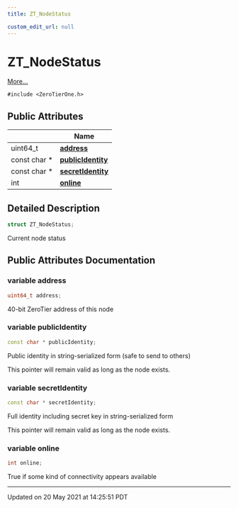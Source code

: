 ```yaml
---
title: ZT_NodeStatus

custom_edit_url: null
---
```


# ZT_NodeStatus



 [More...](#detailed-description)


`#include <ZeroTierOne.h>`

## Public Attributes

|                | Name           |
| -------------- | -------------- |
| uint64_t | **[address](/autogen/libztcore/classes/struct_z_t___node_status.md#variable-address)**  |
| const char * | **[publicIdentity](/autogen/libztcore/classes/struct_z_t___node_status.md#variable-publicidentity)**  |
| const char * | **[secretIdentity](/autogen/libztcore/classes/struct_z_t___node_status.md#variable-secretidentity)**  |
| int | **[online](/autogen/libztcore/classes/struct_z_t___node_status.md#variable-online)**  |

## Detailed Description

```cpp
struct ZT_NodeStatus;
```


Current node status 

## Public Attributes Documentation

### variable address

```cpp
uint64_t address;
```


40-bit ZeroTier address of this node 


### variable publicIdentity

```cpp
const char * publicIdentity;
```


Public identity in string-serialized form (safe to send to others)

This pointer will remain valid as long as the node exists. 


### variable secretIdentity

```cpp
const char * secretIdentity;
```


Full identity including secret key in string-serialized form

This pointer will remain valid as long as the node exists. 


### variable online

```cpp
int online;
```


True if some kind of connectivity appears available 


-------------------------------

Updated on 20 May 2021 at 14:25:51 PDT